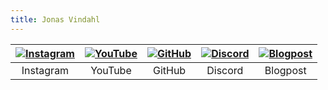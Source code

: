 ```yaml
---
title: Jonas Vindahl
---
```


| [![Instagram](/path/to/instagram-image.png)](https://instagram.com/jonasvindahl) | [![YouTube](/path/to/youtube-image.png)](https://youtube.com/jonasvindahl) | [![GitHub](/path/to/github-image.png)](https://github.com/jonasvindahl) | [![Discord](/path/to/discord-image.png)](https://discordapp.com/users/jonasvindahl) | [![Blogpost](/path/to/blogpost-image.png)](/blogpost) |
|:---------------------------------------------------------------------------------:|:--------------------------------------------------------------------------:|:-----------------------------------------------------------------------:|:---------------------------------------------------------------------------------:|:-------------------------------------------------------------------------------:|
| Instagram | YouTube | GitHub | Discord | Blogpost |
